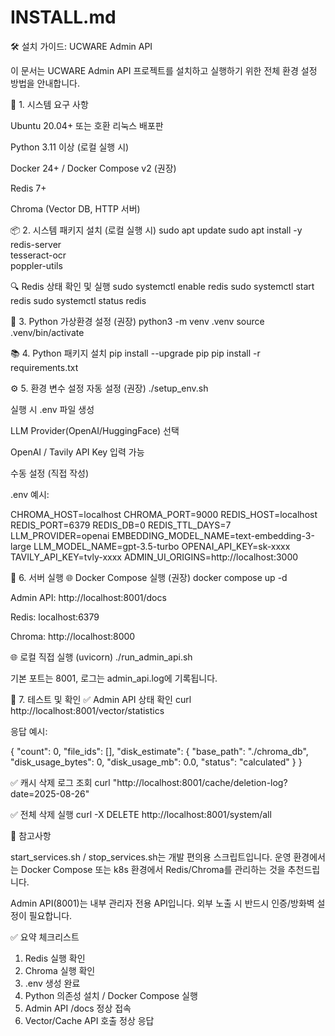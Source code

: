 
# INSTALL.md

🛠️ 설치 가이드: UCWARE Admin API

이 문서는 UCWARE Admin API 프로젝트를 설치하고 실행하기 위한 전체 환경 설정 방법을 안내합니다.

📌 1. 시스템 요구 사항

Ubuntu 20.04+ 또는 호환 리눅스 배포판

Python 3.11 이상 (로컬 실행 시)

Docker 24+ / Docker Compose v2 (권장)

Redis 7+

Chroma (Vector DB, HTTP 서버)

📦 2. 시스템 패키지 설치 (로컬 실행 시)
sudo apt update
sudo apt install -y \
    redis-server \
    tesseract-ocr \
    poppler-utils

🔍 Redis 상태 확인 및 실행
sudo systemctl enable redis
sudo systemctl start redis
sudo systemctl status redis

🐍 3. Python 가상환경 설정 (권장)
python3 -m venv .venv
source .venv/bin/activate

📚 4. Python 패키지 설치
pip install --upgrade pip
pip install -r requirements.txt

⚙️ 5. 환경 변수 설정
자동 설정 (권장)
./setup_env.sh


실행 시 .env 파일 생성

LLM Provider(OpenAI/HuggingFace) 선택

OpenAI / Tavily API Key 입력 가능

수동 설정 (직접 작성)

.env 예시:

CHROMA_HOST=localhost
CHROMA_PORT=9000
REDIS_HOST=localhost
REDIS_PORT=6379
REDIS_DB=0
REDIS_TTL_DAYS=7
LLM_PROVIDER=openai
EMBEDDING_MODEL_NAME=text-embedding-3-large
LLM_MODEL_NAME=gpt-3.5-turbo
OPENAI_API_KEY=sk-xxxx
TAVILY_API_KEY=tvly-xxxx
ADMIN_UI_ORIGINS=http://localhost:3000

🚀 6. 서버 실행
🌐 Docker Compose 실행 (권장)
docker compose up -d


Admin API: http://localhost:8001/docs

Redis: localhost:6379

Chroma: http://localhost:8000

🌐 로컬 직접 실행 (uvicorn)
./run_admin_api.sh


기본 포트는 8001, 로그는 admin_api.log에 기록됩니다.

🧪 7. 테스트 및 확인
✅ Admin API 상태 확인
curl http://localhost:8001/vector/statistics


응답 예시:

{
  "count": 0,
  "file_ids": [],
  "disk_estimate": {
    "base_path": "./chroma_db",
    "disk_usage_bytes": 0,
    "disk_usage_mb": 0.0,
    "status": "calculated"
  }
}

✅ 캐시 삭제 로그 조회
curl "http://localhost:8001/cache/deletion-log?date=2025-08-26"

✅ 전체 삭제 실행
curl -X DELETE http://localhost:8001/system/all

📎 참고사항

start_services.sh / stop_services.sh는 개발 편의용 스크립트입니다.
운영 환경에서는 Docker Compose 또는 k8s 환경에서 Redis/Chroma를 관리하는 것을 추천드립니다.

Admin API(8001)는 내부 관리자 전용 API입니다.
외부 노출 시 반드시 인증/방화벽 설정이 필요합니다.

✅ 요약 체크리스트

 1. Redis 실행 확인
 2. Chroma 실행 확인
 3. .env 생성 완료
 4. Python 의존성 설치 / Docker Compose 실행
 5. Admin API /docs 정상 접속
 6. Vector/Cache API 호출 정상 응답
